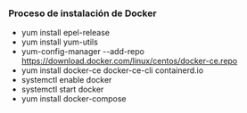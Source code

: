 ### Proceso de instalación de Docker

  - yum install epel-release
  - yum install yum-utils
  - yum-config-manager --add-repo https://download.docker.com/linux/centos/docker-ce.repo
  - yum install docker-ce docker-ce-cli containerd.io
  - systemctl enable docker
  - systemctl start docker
  - yum install docker-compose
